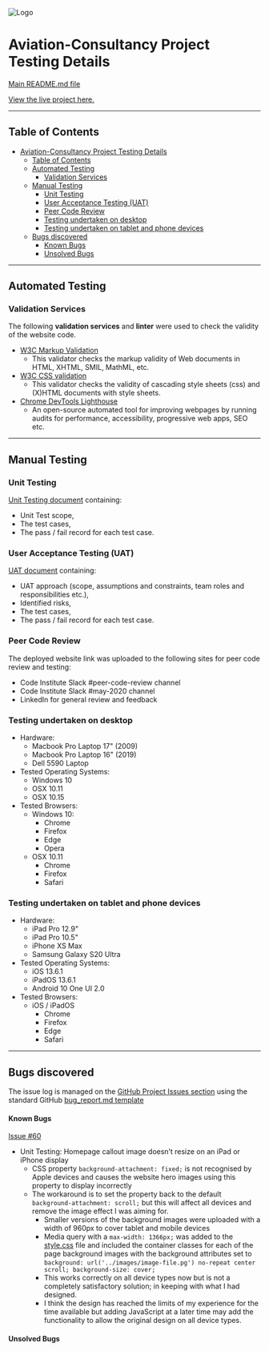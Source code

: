 ![Logo](/assets/images/logo-image.jpg)

# Aviation-Consultancy Project Testing Details #


[Main README.md file](https://github.com/simonjvardy/Aviation-Consultancy/blob/master/README.md)

[View the live project here.](https://simonjvardy.github.io/Aviation-Consultancy/)

---

## Table of Contents ##

- [Aviation-Consultancy Project Testing Details](#aviation-consultancy-project-testing-details)
  - [Table of Contents](#table-of-contents)
  - [Automated Testing](#automated-testing)
    - [Validation Services](#validation-services)
  - [Manual Testing](#manual-testing)
    - [Unit Testing](#unit-testing)
    - [User Acceptance Testing (UAT)](#user-acceptance-testing-uat)
    - [Peer Code Review](#peer-code-review)
    - [Testing undertaken on desktop](#testing-undertaken-on-desktop)
    - [Testing undertaken on tablet and phone devices](#testing-undertaken-on-tablet-and-phone-devices)
  - [Bugs discovered](#bugs-discovered)
      - [Known Bugs](#known-bugs)
      - [Unsolved Bugs](#unsolved-bugs)


---
## Automated Testing ##

### Validation Services ###

The following **validation services** and **linter** were used to check the validity of the website code.

- [W3C Markup Validation](https://validator.w3.org/) 
  - This validator checks the markup validity of Web documents in HTML, XHTML, SMIL, MathML, etc.
- [W3C CSS validation](https://jigsaw.w3.org/css-validator/)
  - This validator checks the validity of cascading style sheets (css) and (X)HTML documents with style sheets.
- [Chrome DevTools Lighthouse](https://developers.google.com/web/tools/lighthouse)
  - An open-source automated tool for improving webpages by running audits for performance, accessibility, progressive web apps, SEO etc.

---
## Manual Testing ##

### Unit Testing ###
[Unit Testing document](testing/aviation-consultancy-unit-test-plan.pdf) containing:
- Unit Test scope,
- The test cases,
- The pass / fail record for each test case.


### User Acceptance Testing (UAT) ###
[UAT document](testing/aviation-consultancy-uat-test-plan.pdf) containing:
- UAT approach (scope, assumptions and constraints, team roles and responsibilities etc.), 
- Identified risks, 
- The test cases,
- The pass / fail record for each test case.

### Peer Code Review ###
The deployed website link was uploaded to the following sites for peer code review and testing:
- Code Institute Slack #peer-code-review channel
- Code Institute Slack #may-2020 channel
- LinkedIn for general review and feedback

### Testing undertaken on desktop ###

- Hardware:
    - Macbook Pro Laptop 17" (2009)
    - Macbook Pro Laptop 16" (2019)
    - Dell 5590 Laptop
- Tested Operating Systems:
    - Windows 10
    - OSX 10.11
    - OSX 10.15    
- Tested Browsers:
    - Windows 10:
        - Chrome
        - Firefox
        - Edge 
        - Opera
    - OSX 10.11
        - Chrome
        - Firefox
        - Safari

### Testing undertaken on tablet and phone devices ###

- Hardware:
    - iPad Pro 12.9"
    - iPad Pro 10.5"
    - iPhone XS Max
    - Samsung Galaxy S20 Ultra
- Tested Operating Systems:
    - iOS 13.6.1
    - iPadOS 13.6.1
    - Android 10 One UI 2.0
- Tested Browsers:
    - iOS / iPadOS
        - Chrome
        - Firefox
        - Edge
        - Safari

---
## Bugs discovered ##

The issue log is managed on the [GitHub Project Issues section](https://github.com/simonjvardy/Aviation-Consultancy/issues) using the standard GitHub [bug\_report.md template](https://github.com/simonjvardy/Aviation-Consultancy/blob/master/.github/ISSUE_TEMPLATE/bug_report.md)


#### Known Bugs ####

[Issue #60](https://github.com/simonjvardy/Aviation-Consultancy/issues/60)
- Unit Testing: Homepage callout image doesn’t resize on an iPad or iPhone display
  - CSS property `background-attachment: fixed;` is not recognised by Apple devices and causes the website hero images using this property to display incorrectly
  - The workaround is to set the property back to the default `background-attachment: scroll;` but this will affect all devices and remove the image effect I was aiming for.
    - Smaller versions of the background images were uploaded with a width of 960px to cover tablet and mobile devices
    - Media query with a `max-width: 1366px;` was added to the [style.css](https://github.com/simonjvardy/Aviation-Consultancy/blob/master/assets/css/style.css) file and included the container classes for each of the page background images with the background attributes set to `background: url('../images/image-file.pg') no-repeat center scroll; background-size: cover;`
    - This works correctly on all device types now but is not a completely satisfactory solution; in keeping with what I had designed.
    - I think the design has reached the limits of my experience for the time available but adding JavaScript at a later time may add the functionality to allow the original design on all device types.

#### Unsolved Bugs ####

